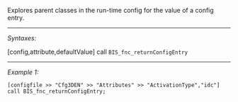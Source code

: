 Explores parent classes in the run-time config for the value of a config entry.


---
*Syntaxes:*

[config,attribute,defaultValue] call `BIS_fnc_returnConfigEntry`

---
*Example 1:*

```sqf
[configfile >> "Cfg3DEN" >> "Attributes" >> "ActivationType","idc"] call BIS_fnc_returnConfigEntry;
```